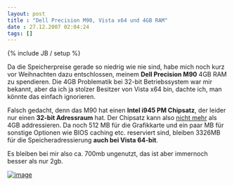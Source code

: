 ```yaml
---
layout: post
title : "Dell Precision M90, Vista x64 und 4GB RAM"
date : 27.12.2007 02:04:24
tags: []
---
```

{% include JB / setup %}

Da die Speicherpreise gerade so niedrig wie nie sind, habe mich noch kurz vor Weihnachten dazu entschlossen, meinem **Dell Precision M90** 4GB RAM zu spendieren. Die 4GB Problematik bei 32-bit Betriebssystem war mir bekannt, aber da ich ja stolzer Besitzer von Vista x64 bin, dachte ich, man könnte das einfach ignorieren.

Falsch gedacht, denn das M90 hat einen **Intel i945 PM Chipsatz**, der leider nur einen **32-bit Adressraum** hat. Der Chipsatz kann also <u>nicht mehr</u> als 4GB addressieren. Da noch 512 MB für die Grafikkarte und ein paar MB für sonstige Optionen wie BIOS caching etc. reserviert sind, bleiben 3326MB für die Speicheradressierung **auch bei Vista 64-bit**.

Es bleiben bei mir also ca. 700mb ungenutzt, das ist aber immernoch besser als nur 2gb.

[![image](http://www.vb-magazin.de/janm/blog/images/DellPrecisionM90Vistax64und4GBRAM_1C23/image_thumb.png)](http://www.vb-magazin.de/janm/blog/images/DellPrecisionM90Vistax64und4GBRAM_1C23/image.png)

